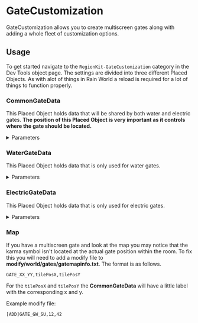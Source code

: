 # GateCustomization
GateCustomization allows you to create multiscreen gates along with adding a whole fleet of customization options.

## Usage
To get started navigate to the `RegionKit-GateCustomization` category in the Dev Tools object page. The settings are divided into three different Placed Objects. As with alot of things in Rain World a reload is required for a lot of things to function properly.

### CommonGateData
This Placed Object holds data that will be shared by both water and electric gates. **The position of this Placed Object is very important as it controls where the gate should be located.** 

<details>
<summary>Parameters</summary>

`Left Door Lit`  
`Middle Door Lit`  
`Right Door Lit`  
Controls if the specified door should use the sun or shadow section of the current palette.

`No Left Door`  
`No Right Door`  
Controls if you want to remove one or both of the side doors. This has basically the same functionality as CGGateCustomization.

`Karma Glyph Color Override`  
`Hue`  
`Saturation`  
`Brightness`  
Color options for the karma glyph. 

</details>

### WaterGateData
This Placed Object holds data that is only used for water gates.

<details>
<summary>Parameters</summary>

`Water`  
Controls if the water should be visible or not.

`Bubble Effect`  
Allows you to disable the small bubbles that appear when a door is opening/closing.

`Left Heater`  
`Right Heater`  
Controls properties of the heaters. `Nrml` if it's normal. `Brokn` makes the heater broken, meaning it will not produce any heat or steam. `Hiddn` makes the heater not visible.

</details>

### ElectricGateData
This Placed Object holds data that is only used for electric gates.

<details>
<summary>Parameters</summary>

`Battery Visible`  
Controls if the battry should be visible or not.

`Left Steamer Broken`  
`Right Steamer Broken`  
Allows you to disable the electric steam for either side of the gate.

`Lamp n Enabled`  
Controls if lamp *n* should be enabled or not.

`Lamp Color Override`  
`Hue`  
`Saturation`  
Color options for the lamps.

`Battery Color Override`  
`Hue`  
`Saturation`  
`Lightness`  
Color options for the battery. When the battery animates it adds a bit of randomization on top. It also uses the palette darkness so it may be a little bit difficult getting the exact color you want.

</details>

### Map
If you have a multiscreen gate and look at the map you may notice that the karma symbol isn't located at the actual gate position within the room. To fix this you will need to add a modify file to **modify/world/gates/gatemapinfo.txt**. The format is as follows.
```
GATE_XX_YY,tilePosX,tilePosY
```
For the `tilePosX` and `tilePosY` the **CommonGateData** will have a little label with the corresponding x and y.

Example modify file:
```
[ADD]GATE_GW_SU,12,42
```